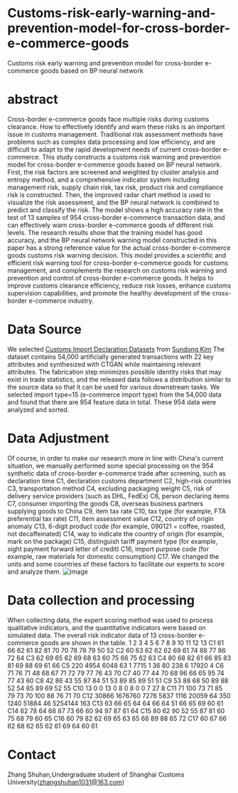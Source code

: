 # Customs-risk-early-warning-and-prevention-model-for-cross-border-e-commerce-goods
Customs risk early warning and prevention model for cross-border e-commerce goods based on BP neural network
# abstract 
Cross-border e-commerce goods face multiple risks during customs clearance. How to effectively identify and warn these risks is an important issue in customs management. Traditional risk assessment methods have problems such as complex data processing and low efficiency, and are difficult to adapt to the rapid development needs of current cross-border e-commerce. This study constructs a customs risk warning and prevention model for cross-border e-commerce goods based on BP neural network. First, the risk factors are screened and weighted by cluster analysis and entropy method, and a comprehensive indicator system including management risk, supply chain risk, tax risk, product risk and compliance risk is constructed. Then, the improved radar chart method is used to visualize the risk assessment, and the BP neural network is combined to predict and classify the risk. The model shows a high accuracy rate in the test of 13 samples of 954 cross-border e-commerce transaction data, and can effectively warn cross-border e-commerce goods of different risk levels. The research results show that the training model has good accuracy, and the BP neural network warning model constructed in this paper has a strong reference value for the actual cross-border e-commerce goods customs risk warning decision. This model provides a scientific and efficient risk warning tool for cross-border e-commerce goods for customs management, and complements the research on customs risk warning and prevention and control of cross-border e-commerce goods. It helps to improve customs clearance efficiency, reduce risk losses, enhance customs supervision capabilities, and promote the healthy development of the cross-border e-commerce industry.
# Data Source
We selected [Customs Import Declaration Datasets](https://github.com/Seondong/Customs-Declaration-Datasets?ysclid=m5xxxh5xof444002658) from [Sundong Kim](https://github.com/Seondong) The dataset contains 54,000 artificially generated transactions with 22 key attributes and synthesized with CTGAN while maintaining relevant attributes. The fabrication step minimizes possible identity risks that may exist in trade statistics, and the released data follows a distribution similar to the source data so that it can be used for various downstream tasks. We selected import type=15 (e-commerce import type) from the 54,000 data and found that there are 954 feature data in total. These 954 data were analyzed and sorted.
# Data Adjustment
Of course, in order to make our research more in line with China's current situation, we manually performed some special processing on the 954 synthetic data of cross-border e-commerce trade after screening, such as declaration time C1, declaration customs department C2, high-risk countries C3, transportation method C4, excluding packaging weight C5, risk of delivery service providers (such as DHL, FedEx) C6, person declaring items C7, consumer importing the goods C8, overseas business partners supplying goods to China C9, item tax rate C10, tax type (for example, FTA preferential tax rate) C11, item assessment value C12, country of origin anomaly C13, 6-digit product code (for example, 090121 = coffee, roasted, not decaffeinated) C14, way to indicate the country of origin (for example, mark on the package) C15, distinguish tariff payment type (for example, sight payment forward letter of credit) C16, import purpose code (for example, raw materials for domestic consumption) C17. We changed the units and some countries of these factors to facilitate our experts to score and analyze them.
![image](https://github.com/user-attachments/assets/cf7c9064-2c91-4d11-b3d3-a3aaf5ca3d0a)
# Data collection and processing
When collecting data, the expert scoring method was used to process qualitative indicators, and the quantitative indicators were based on simulated data. The overall risk indicator data of 13 cross-border e-commerce goods are shown in the table.
	1 	2 	3 	4 	5 	6 	7 	8 	9 	10 	11 	12 	13 
C1	61 	66 	62 	61 	82 	81 	70 	70 	78 	78 	79 	50 	52 
C2	60 	63 	62 	62 	62 	69 	61 	74 	88 	77 	86 	72 	64 
C3	62 	69 	65 	62 	69 	68 	63 	60 	75 	66 	75 	62 	63 
C4	80 	68 	82 	61 	66 	85 	83 	81 	69 	88 	69 	61 	66 
C5	220 	4954 	6048 	63 	1 	7715 	1 	36 	80 	238 	6 	17920 	4 
C6	71 	76 	71 	48 	68 	67 	71 	72 	79 	77 	76 	43 	70 
C7	40 	77 	44 	70 	68 	96 	66 	65 	95 	74 	77 	43 	60 
C8	42 	86 	43 	55 	87 	84 	51 	53 	89 	85 	89 	51 	51 
C9	53 	88 	68 	50 	89 	88 	52 	54 	85 	89 	69 	52 	55 
C10	13 	0 	0 	13 	0 	8 	0 	8 	0 	0 	7 	27 	8 
C11	71 	100 	73 	71 	85 	79 	73 	70 	100 	88 	76 	71 	70 
C12	30866 	1676760 	7276 	5837 	1116 	20059 	64 	350 	1240 	51884 	46 	5254144 	163 
C13	63 	66 	65 	64 	64 	66 	64 	51 	66 	65 	69 	60 	61 
C14	62 	78 	64 	68 	87 	73 	66 	60 	94 	97 	87 	61 	64 
C15	80 	62 	90 	52 	55 	87 	81 	60 	75 	68 	79 	60 	65 
C16	60 	79 	82 	62 	69 	65 	63 	65 	66 	89 	88 	65 	72 
C17	60 	67 	66 	62 	68 	62 	65 	62 	61 	69 	64 	60 	61 
# Contact
Zhang Shuhan,Undergraduate student of Shanghai Customs University(zhangshuhan1031@163.com)


